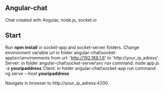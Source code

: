 ## Angular-chat
Chat created with Angular, node.js, socket.io

## Start
Run **npm install** in socket-app and socket-server folders.
Change environment variable url in folder angular-chat\socket-app\src\environments from url:  'http://192.168.1.6' to 'http://your_ip_adress'.
Server: in folder angular-chat\socket-server\src run command: node app.js -a **youripaddress**
Client: in folder angular-chat\socket-app run command: ng serve --host **youripaddress**

Navigate in browser to http://your_ip_adress:4200.
